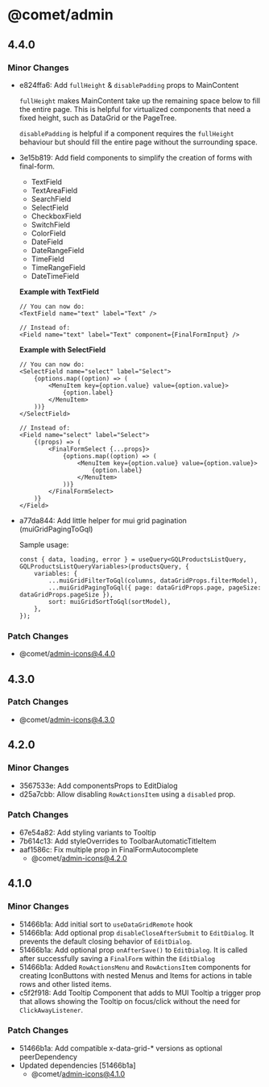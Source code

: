 # @comet/admin

## 4.4.0

### Minor Changes

-   e824ffa6: Add `fullHeight` & `disablePadding` props to MainContent

    `fullHeight` makes MainContent take up the remaining space below to fill the entire page.
    This is helpful for virtualized components that need a fixed height, such as DataGrid or the PageTree.

    `disablePadding` is helpful if a component requires the `fullHeight` behaviour but should fill the entire page without the surrounding space.

-   3e15b819: Add field components to simplify the creation of forms with final-form.

    -   TextField
    -   TextAreaField
    -   SearchField
    -   SelectField
    -   CheckboxField
    -   SwitchField
    -   ColorField
    -   DateField
    -   DateRangeField
    -   TimeField
    -   TimeRangeField
    -   DateTimeField

    **Example with TextField**

    ```tsx
    // You can now do:
    <TextField name="text" label="Text" />
    ```

    ```tsx
    // Instead of:
    <Field name="text" label="Text" component={FinalFormInput} />
    ```

    **Example with SelectField**

    ```tsx
    // You can now do:
    <SelectField name="select" label="Select">
        {options.map((option) => (
            <MenuItem key={option.value} value={option.value}>
                {option.label}
            </MenuItem>
        ))}
    </SelectField>
    ```

    ```tsx
    // Instead of:
    <Field name="select" label="Select">
        {(props) => (
            <FinalFormSelect {...props}>
                {options.map((option) => (
                    <MenuItem key={option.value} value={option.value}>
                        {option.label}
                    </MenuItem>
                ))}
            </FinalFormSelect>
        )}
    </Field>
    ```

-   a77da844: Add little helper for mui grid pagination (muiGridPagingToGql)

    Sample usage:

    ```
    const { data, loading, error } = useQuery<GQLProductsListQuery, GQLProductsListQueryVariables>(productsQuery, {
        variables: {
            ...muiGridFilterToGql(columns, dataGridProps.filterModel),
            ...muiGridPagingToGql({ page: dataGridProps.page, pageSize: dataGridProps.pageSize }),
            sort: muiGridSortToGql(sortModel),
        },
    });
    ```

### Patch Changes

-   @comet/admin-icons@4.4.0

## 4.3.0

### Patch Changes

-   @comet/admin-icons@4.3.0

## 4.2.0

### Minor Changes

-   3567533e: Add componentsProps to EditDialog
-   d25a7cbb: Allow disabling `RowActionsItem` using a `disabled` prop.

### Patch Changes

-   67e54a82: Add styling variants to Tooltip
-   7b614c13: Add styleOverrides to ToolbarAutomaticTitleItem
-   aaf1586c: Fix multiple prop in FinalFormAutocomplete
    -   @comet/admin-icons@4.2.0

## 4.1.0

### Minor Changes

-   51466b1a: Add initial sort to `useDataGridRemote` hook
-   51466b1a: Add optional prop `disableCloseAfterSubmit` to `EditDialog`. It prevents the default closing behavior of `EditDialog`.
-   51466b1a: Add optional prop `onAfterSave()` to `EditDialog`. It is called after successfully saving a `FinalForm` within the `EditDialog`
-   51466b1a: Added `RowActionsMenu` and `RowActionsItem` components for creating IconButtons with nested Menus and Items for actions in table rows and other listed items.
-   c5f2f918: Add Tooltip Component that adds to MUI Tooltip a trigger prop that allows showing the Tooltip on focus/click without the need for `ClickAwayListener`.

### Patch Changes

-   51466b1a: Add compatible x-data-grid-\* versions as optional peerDependency
-   Updated dependencies [51466b1a]
    -   @comet/admin-icons@4.1.0
